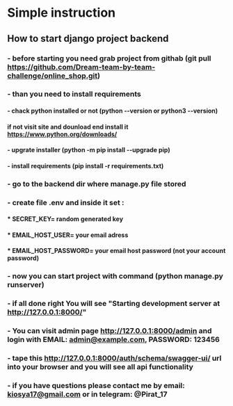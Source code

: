 # **Simple instruction**

## How to start django project backend

### - before starting you need grab project from githab (git pull https://github.com/Dream-team-by-team-challenge/online_shop.git)

### - than you need to install requirements

#### - chack python installed or not (python --version   or   python3 --version)
####    if not visit site and dounload end install it https://www.python.org/downloads/
#### - upgrate installer (python -m pip install --upgrade pip)
#### - install requirements (pip install -r requirements.txt)

### - go to the backend dir where manage.py file stored

### - create file .env and inside it set :
####    * SECRET_KEY= random generated key
####    * EMAIL_HOST_USER= your email adress
####    * EMAIL_HOST_PASSWORD= your email host password (not your account password)


### - now you can start project with command  (python manage.py runserver)

### - if all done right You will see "Starting development server at http://127.0.0.1:8000/"

### - You can visit admin page http://127.0.0.1:8000/admin and login with EMAIL: admin@example.com, PASSWORD: 123456

### - tape this http://127.0.0.1:8000/auth/schema/swagger-ui/ url into your browser and you will see all api functionality

### - if you have questions please contact me by email: kiosya17@gmail.com or in telegram: @Pirat_17